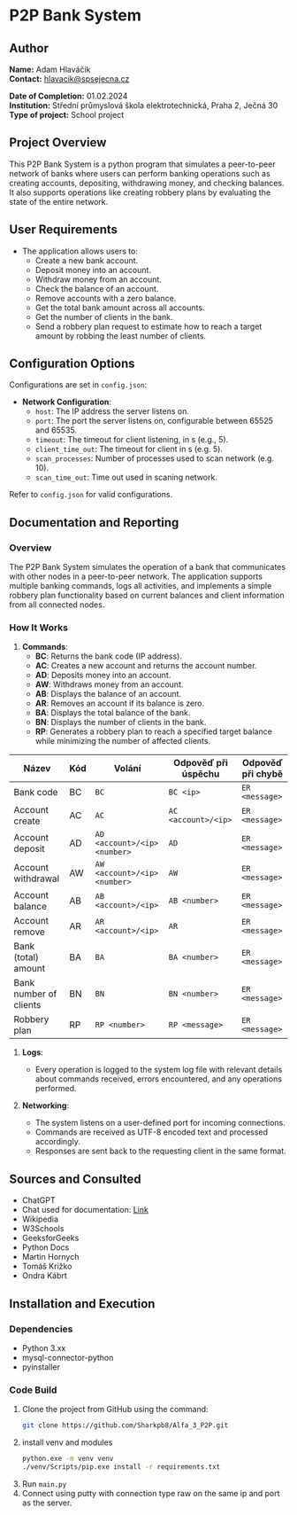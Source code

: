 # P2P Bank System

## Author
**Name:** Adam Hlaváčik  
**Contact:** hlavacik@spsejecna.cz

**Date of Completion:** 01.02.2024  
**Institution:** Střední průmyslová škola elektrotechnická, Praha 2, Ječná 30  
**Type of project:** School project



## Project Overview
This P2P Bank System is a python program that simulates a peer-to-peer network of banks where users can perform banking operations such as creating accounts, depositing, withdrawing money, and checking balances. It also supports operations like creating robbery plans by evaluating the state of the entire network.



## User Requirements
- The application allows users to:
  - Create a new bank account.
  - Deposit money into an account.
  - Withdraw money from an account.
  - Check the balance of an account.
  - Remove accounts with a zero balance.
  - Get the total bank amount across all accounts.
  - Get the number of clients in the bank.
  - Send a robbery plan request to estimate how to reach a target amount by robbing the least number of clients.



## Configuration Options
Configurations are set in `config.json`:
- **Network Configuration**:
  - `host`: The IP address the server listens on.
  - `port`: The port the server listens on, configurable between 65525 and 65535.
  - `timeout`: The timeout for client listening, in s (e.g., 5).
  - `client_time_out`: The timeout for client in s (e.g. 5).
  - `scan_processes`: Number of processes used to scan network (e.g. 10).
  - `scan_time_out`: Time out used in scaning network.

  
Refer to `config.json` for valid configurations.


## Documentation and Reporting

### Overview
The P2P Bank System simulates the operation of a bank that communicates with other nodes in a peer-to-peer network. The application supports multiple banking commands, logs all activities, and implements a simple robbery plan functionality based on current balances and client information from all connected nodes.

### How It Works
1. **Commands**:
   - **BC**: Returns the bank code (IP address).
   - **AC**: Creates a new account and returns the account number.
   - **AD**: Deposits money into an account.
   - **AW**: Withdraws money from an account.
   - **AB**: Displays the balance of an account.
   - **AR**: Removes an account if its balance is zero.
   - **BA**: Displays the total balance of the bank.
   - **BN**: Displays the number of clients in the bank.
   - **RP**: Generates a robbery plan to reach a specified target balance while minimizing the number of affected clients.

| Název                        | Kód | Volání                                      | Odpověď při úspěchu         | Odpověď při chybě      |
|------------------------------|-----|---------------------------------------------|-----------------------------|------------------------|
| Bank code                    | BC  | `BC`                                          | `BC <ip>`                     | `ER <message>` <message>           |
| Account create                | AC  | `AC`                                          | `AC <account>/<ip>`           | `ER <message>` <message>           |
| Account deposit               | AD  | `AD <account>/<ip> <number>`                  | `AD`                          | `ER <message>` <message>           |
| Account withdrawal            | AW  | `AW <account>/<ip> <number>`                  | `AW`                          | `ER <message>` <message>           |
| Account balance               | AB  | `AB <account>/<ip>`                           | `AB <number>`                 | `ER <message>` <message>           |
| Account remove                | AR  | `AR <account>/<ip>`                           | `AR`                          | `ER <message>` <message>           |
| Bank (total) amount           | BA  | `BA`                                          | `BA <number>`                 | `ER <message>` <message>           |
| Bank number of clients        | BN  | `BN`                                          | `BN <number>`                 | `ER <message>` <message>           |
| Robbery plan                  | RP | `RP <number>`                                | `RP <message>`                |`ER <message>`           |


1. **Logs**:
   - Every operation is logged to the system log file with relevant details about commands received, errors encountered, and any operations performed.

2. **Networking**:
   - The system listens on a user-defined port for incoming connections.
   - Commands are received as UTF-8 encoded text and processed accordingly.
   - Responses are sent back to the requesting client in the same format.

## Sources and Consulted
- ChatGPT
- Chat used for documentation: [Link](https://chatgpt.com/share/679eaab0-6f38-800a-9668-1d85f4a41434)
- Wikipedia
- W3Schools
- GeeksforGeeks
- Python Docs
- Martin Hornych
- Tomáš Križko
- Ondra Kábrt

## Installation and Execution

### Dependencies
- Python 3.xx
- mysql-connector-python
- pyinstaller

### Code Build
1. Clone the project from GitHub using the command:
   ```bash
   git clone https://github.com/Sharkpb8/Alfa_3_P2P.git
2. install venv and modules
   ```bash
   python.exe -m venv venv
   ./venv/Scripts/pip.exe install -r requirements.txt
4. Run `main.py`
5. Connect using putty with connection type raw on the same ip and port as the server.
